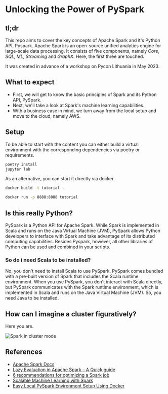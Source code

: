 # Unlocking the Power of PySpark

## tl;dr

This repo aims to cover the key concepts of Apache Spark and it's Python API, Pyspark.
Apache Spark is an open-source unified analytics engine for large-scale data processing. 
It consists of five components, namely *Core*, *SQL*, *ML*, *Streaming* and *GraphX*.
Here, the first three are touched. 

It was created in advance of a workshop on Pycon Lithuania in May 2023. 

## What to expect

* First, we will get to know the basic principles of Spark and its Python API, PySpark.
* Next, we'll take a look at Spark's machine learning capabilities. 
* With a business case in mind, we turn away from the local setup and move to the cloud, namely AWS.

## Setup

To be able to start with the content you can either build a virtual environment with the corresponding dependencies via 
poetry or requirements.

```bash
poetry install
jupyter lab
```

As an alternative, you can start it directly via docker.

``` bash
docker build -t tutorial .
```

``` bash
docker run -p 8888:8888 tutorial
```

## Is this really Python?

PySpark is a Python API for Apache Spark. 
While Spark is implemented in Scala and runs on the Java Virtual Machine (JVM), PySpark allows Python developers to interface with Spark and take advantage of its distributed computing capabilities.
Besides Pyspark, however, all other libraries of Python can be used and combined in your scripts. 

### So do i need Scala to be installed?

No, you don't need to install Scala to use PySpark. PySpark comes bundled with a pre-built version of Spark that includes the Scala runtime environment. When you use PySpark, you don't interact with Scala directly, but PySpark communicates with the Spark runtime environment, which is implemented in Scala and runs on the Java Virtual Machine (JVM). So, you need Java to be installed.

## How can I imagine a cluster figuratively?

Here you are.

![Spark in cluster mode](https://spark.apache.org/docs/latest/img/cluster-overview.png)

## References

* [Apache Spark Docs](https://spark.apache.org/docs/latest/)
* [Lazy Evaluation in Apache Spark – A Quick guide](https://data-flair.training/blogs/apache-spark-lazy-evaluation/)
* [6 recommendations for optimizing a Spark job](https://towardsdatascience.com/6-recommendations-for-optimizing-a-spark-job-5899ec269b4b)
* [Scalable Machine Learning with Spark](https://towardsdatascience.com/scalable-machine-learning-with-spark-807825699476)
* [Easy Local PySpark Environment Setup Using Docker](https://medium.com/@antoniolui/easy-5-minute-local-pyspark-environment-setup-using-docker-e9c53c0f3b84)